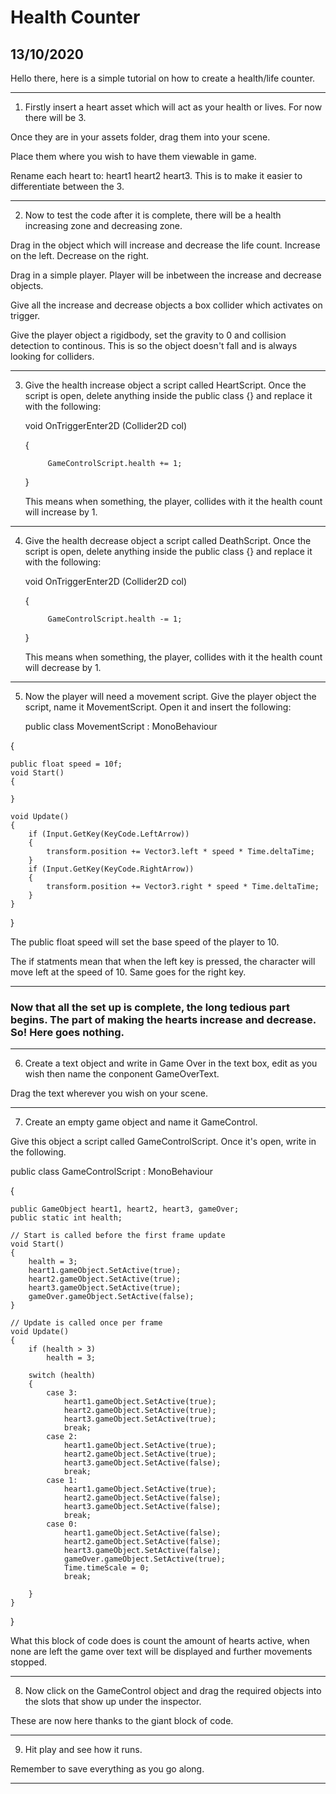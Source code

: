 # Health Counter

## 13/10/2020

Hello there, here is a simple tutorial on how to create a health/life counter.

---

1. Firstly insert a heart asset which will act as your health or lives. For now there will be 3.

Once they are in your assets folder, drag them into your scene.

Place them where you wish to have them viewable in game.

Rename each heart to: heart1 heart2 heart3. This is to make it easier to differentiate between the 3.

---

2. Now to test the code after it is complete, there will be a health increasing zone and decreasing zone.

Drag in the object which will increase and decrease the life count. Increase on the left. Decrease on the right.

Drag in a simple player. Player will be inbetween the increase and decrease objects.

Give all the increase and decrease objects a box collider which activates on trigger.

Give the player object a rigidbody, set the gravity to 0 and collision detection to continous. This is so the object doesn't fall and is always looking for colliders.

---

3. Give the health increase object a script called HeartScript. Once the script is open, delete anything inside the public class {} and replace it with the following:
     
     void OnTriggerEnter2D (Collider2D col)
     
    {
    
            GameControlScript.health += 1;
            
    }
    
    
    This means when something, the player, collides with it the health count will increase by 1.
    
---
    
4. Give the health decrease object a script called DeathScript. Once the script is open, delete anything inside the public class {} and replace it with the following:
     
     void OnTriggerEnter2D (Collider2D col)
     
    {
    
            GameControlScript.health -= 1;
            
    }    
    
    
    This means when something, the player, collides with it the health count will decrease by 1.
    
---
    
5. Now the player will need a movement script. Give the player object the script, name it MovementScript. Open it and insert the following:
    
    public class MovementScript : MonoBehaviour

{

    public float speed = 10f;
    void Start()
    {
        
    }

    void Update()
    {
        if (Input.GetKey(KeyCode.LeftArrow))
        {
            transform.position += Vector3.left * speed * Time.deltaTime;
        }
        if (Input.GetKey(KeyCode.RightArrow))
        {
            transform.position += Vector3.right * speed * Time.deltaTime;
        }
    }
}

The public float speed will set the base speed of the player to 10.

The if statments mean that when the left key is pressed, the character will move left at the speed of 10. Same goes for the right key.

---

### Now that all the set up is complete, the long tedious part begins. The part of making the hearts increase and decrease. So! Here goes nothing.

---

6. Create a text object and write in Game Over in the text box, edit as you wish then name the conponent GameOverText.

Drag the text wherever you wish on your scene.

---

7. Create an empty game object and name it GameControl.

Give this object a script called GameControlScript. Once it's open, write in the following.

public class GameControlScript : MonoBehaviour

{

    public GameObject heart1, heart2, heart3, gameOver;
    public static int health;

    // Start is called before the first frame update
    void Start()
    {
        health = 3;
        heart1.gameObject.SetActive(true);
        heart2.gameObject.SetActive(true);
        heart3.gameObject.SetActive(true);
        gameOver.gameObject.SetActive(false);
    }

    // Update is called once per frame
    void Update()
    {
        if (health > 3)
            health = 3;

        switch (health)
        {
            case 3:
                heart1.gameObject.SetActive(true);
                heart2.gameObject.SetActive(true);
                heart3.gameObject.SetActive(true);
                break;
            case 2:
                heart1.gameObject.SetActive(true);
                heart2.gameObject.SetActive(true);
                heart3.gameObject.SetActive(false);
                break;
            case 1:
                heart1.gameObject.SetActive(true);
                heart2.gameObject.SetActive(false);
                heart3.gameObject.SetActive(false);
                break;
            case 0:
                heart1.gameObject.SetActive(false);
                heart2.gameObject.SetActive(false);
                heart3.gameObject.SetActive(false);
                gameOver.gameObject.SetActive(true);
                Time.timeScale = 0;
                break;
                
        }
    }
}

What this block of code does is count the amount of hearts active, when none are left the game over text will be displayed and further movements stopped.

---

8. Now click on the GameControl object and drag the required objects into the slots that show up under the inspector.

These are now here thanks to the giant block of code.

---

9. Hit play and see how it runs.

Remember to save everything as you go along.

---








